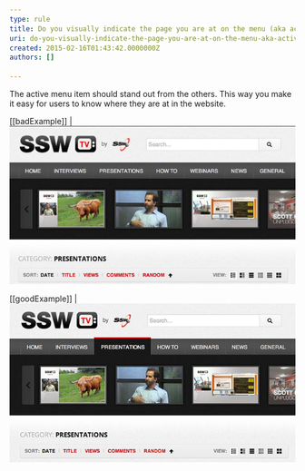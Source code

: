 ```yaml
---
type: rule
title: Do you visually indicate the page you are at on the menu (aka active state)?
uri: do-you-visually-indicate-the-page-you-are-at-on-the-menu-aka-active-state
created: 2015-02-16T01:43:42.0000000Z
authors: []

---
```


The active menu item should stand out from the others. This way you make it easy for users to know where they are at in the website.
 
[[badExample]]
| ![ Bad Example – you can't tell where you are in the site](../../assets/active-state-bad.jpg)

[[goodExample]]
| ![ Good Example – it’s easy to see where you are at ](../../assets/active-state-good.jpg)
